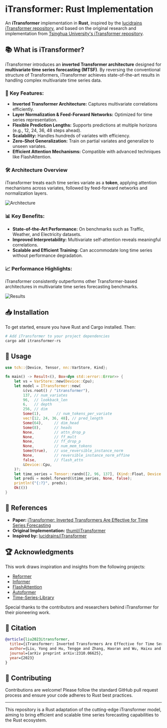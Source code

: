 # iTransformer: Rust Implementation

An **iTransformer** implementation in **Rust**, inspired by the [lucidrains iTransformer repository](https://github.com/lucidrains/iTransformer), and based on the original research and implementation from [Tsinghua University's iTransformer repository](https://github.com/thuml/iTransformer).

## 📚 **What is iTransformer?**

iTransformer introduces an **inverted Transformer architecture** designed for **multivariate time series forecasting (MTSF)**. By reversing the conventional structure of Transformers, iTransformer achieves state-of-the-art results in handling complex multivariate time series data.

### 🚀 **Key Features:**
- **Inverted Transformer Architecture:** Captures multivariate correlations efficiently.
- **Layer Normalization & Feed-Forward Networks:** Optimized for time series representation.
- **Flexible Prediction Lengths:** Supports predictions at multiple horizons (e.g., 12, 24, 36, 48 steps ahead).
- **Scalability:** Handles hundreds of variates with efficiency.
- **Zero-Shot Generalization:** Train on partial variates and generalize to unseen variates.
- **Efficient Attention Mechanisms:** Compatible with advanced techniques like FlashAttention.

### 🛠️ **Architecture Overview**

iTransformer treats each time series variate as a **token**, applying attention mechanisms across variates, followed by feed-forward networks and normalization layers.

![Architecture](https://raw.githubusercontent.com/thuml/iTransformer/main/figures/architecture.png)

### 📊 **Key Benefits:**
- **State-of-the-Art Performance:** On benchmarks such as Traffic, Weather, and Electricity datasets.
- **Improved Interpretability:** Multivariate self-attention reveals meaningful correlations.
- **Scalable and Efficient Training:** Can accommodate long time series without performance degradation.

### 📈 **Performance Highlights:**

iTransformer consistently outperforms other Transformer-based architectures in multivariate time series forecasting benchmarks.

![Results](https://raw.githubusercontent.com/thuml/iTransformer/main/figures/main_results_alipay.png)

## 📥 **Installation**

To get started, ensure you have Rust and Cargo installed. Then:

```bash
# Add iTransformer to your project dependencies
cargo add itransformer-rs
```

## 📝 **Usage**

```rust
use tch::{Device, Tensor, nn::VarStore, Kind};

fn main() -> Result<(), Box<dyn std::error::Error>> {
    let vs = VarStore::new(Device::Cpu);
    let model = ITransformer::new(
        &(vs.root() / "itransformer"),
        137, // num_variates
        96,  // lookback_len
        6,   // depth
        256, // dim
        Some(1),       // num_tokens_per_variate
        vec![12, 24, 36, 48], // pred_length
        Some(64),     // dim_head
        Some(8),      // heads
        None,         // attn_drop_p
        None,         // ff_mult
        None,         // ff_drop_p
        None,         // num_mem_tokens
        Some(true),   // use_reversible_instance_norm
        None,         // reversible_instance_norm_affine
        false,        // flash_attn
        &Device::Cpu,
    )?;
    let time_series = Tensor::randn([2, 96, 137], (Kind::Float, Device::Cpu));
    let preds = model.forward(&time_series, None, false);
    println!("{:?}", preds);
    Ok(())
}
```


## 📖 **References**

- **Paper:** [iTransformer: Inverted Transformers Are Effective for Time Series Forecasting](https://arxiv.org/abs/2310.06625)
- **Original Implementation:** [thuml/iTransformer](https://github.com/thuml/iTransformer)
- **Inspired by:** [lucidrains/iTransformer](https://github.com/lucidrains/iTransformer)

## 🏆 **Acknowledgments**

This work draws inspiration and insights from the following projects:
- [Reformer](https://github.com/lucidrains/reformer-pytorch)
- [Informer](https://github.com/zhouhaoyi/Informer2020)
- [FlashAttention](https://github.com/shreyansh26/FlashAttention-PyTorch)
- [Autoformer](https://github.com/thuml/Autoformer)
- [Time-Series-Library](https://github.com/thuml/Time-Series-Library)

Special thanks to the contributors and researchers behind iTransformer for their pioneering work.

## 📑 **Citation**

```bibtex
@article{liu2023itransformer,
  title={iTransformer: Inverted Transformers Are Effective for Time Series Forecasting},
  author={Liu, Yong and Hu, Tengge and Zhang, Haoran and Wu, Haixu and Wang, Shiyu and Ma, Lintao and Long, Mingsheng},
  journal={arXiv preprint arXiv:2310.06625},
  year={2023}
}
```

## 🌟 **Contributing**

Contributions are welcome! Please follow the standard GitHub pull request process and ensure your code adheres to Rust best practices.

---

This repository is a Rust adaptation of the cutting-edge iTransformer model, aiming to bring efficient and scalable time series forecasting capabilities to the Rust ecosystem.
